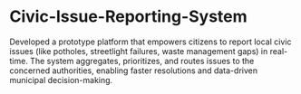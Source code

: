 # Civic-Issue-Reporting-System
Developed a prototype platform that empowers citizens to report local civic issues (like potholes, streetlight failures, waste management gaps) in real-time. The system aggregates, prioritizes, and routes issues to the concerned authorities, enabling faster resolutions and data-driven municipal decision-making.

